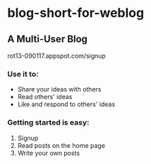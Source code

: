 # blog-short-for-weblog
<h2>A Multi-User Blog</h2>
<p>rot13-090117.appspot.com/signup</p>
<h3>Use it to:</h3>
<ul>
  <li>Share your ideas with others</li>
  <li>Read others' ideas</li>
  <li>Like and respond to others' ideas</li>
</ul>
<h3>Getting started is easy:</h3>
<ol>
  <li>Signup</li>
  <li>Read posts on the home page</li>
  <li>Write your own posts</li>
</ol>

